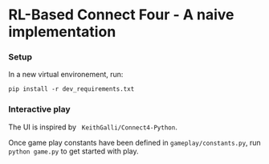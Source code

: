 # RL-Based Connect Four - A naive implementation

### Setup

In a new virtual environement, run:

```pip install -r dev_requirements.txt```

### Interactive play

The UI is inspired by ``` KeithGalli/Connect4-Python```. 

Once game play constants have been defined in `gameplay/constants.py`, run  ```python game.py``` to get started 
with play.